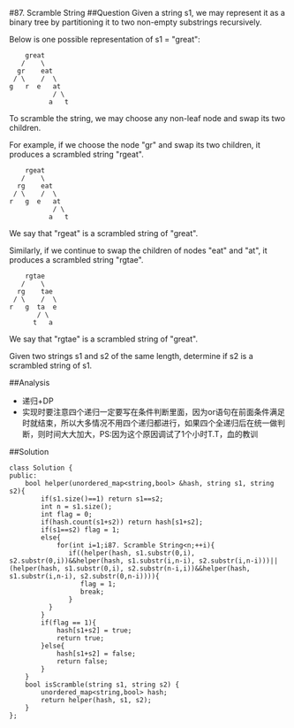 #87. Scramble String
##Question
Given a string s1, we may represent it as a binary tree by partitioning it to two non-empty substrings recursively.

Below is one possible representation of s1 = "great":
```
    great
   /    \
  gr    eat
 / \    /  \
g   r  e   at
           / \
          a   t
```
To scramble the string, we may choose any non-leaf node and swap its two children.

For example, if we choose the node "gr" and swap its two children, it produces a scrambled string "rgeat".

```
    rgeat
   /    \
  rg    eat
 / \    /  \
r   g  e   at
           / \
          a   t
```
We say that "rgeat" is a scrambled string of "great".

Similarly, if we continue to swap the children of nodes "eat" and "at", it produces a scrambled string "rgtae".
```
    rgtae
   /    \
  rg    tae
 / \    /  \
r   g  ta  e
       / \
      t   a
```
We say that "rgtae" is a scrambled string of "great".

Given two strings s1 and s2 of the same length, determine if s2 is a scrambled string of s1.

##Analysis
* 递归+DP
* 实现时要注意四个递归一定要写在条件判断里面，因为or语句在前面条件满足时就结束，所以大多情况不用四个递归都进行，如果四个全递归后在统一做判断，则时间大大加大，PS:因为这个原因调试了1个小时T.T，血的教训

##Solution
```
class Solution {
public:
    bool helper(unordered_map<string,bool> &hash, string s1, string s2){
        if(s1.size()==1) return s1==s2;
        int n = s1.size();
        int flag = 0;
        if(hash.count(s1+s2)) return hash[s1+s2];
        if(s1==s2) flag = 1;
        else{
            for(int i=1;i87. Scramble String<n;++i){
               if((helper(hash, s1.substr(0,i), s2.substr(0,i))&&helper(hash, s1.substr(i,n-i), s2.substr(i,n-i)))||(helper(hash, s1.substr(0,i), s2.substr(n-i,i))&&helper(hash, s1.substr(i,n-i), s2.substr(0,n-i)))){
                  flag = 1;
                  break;
               }
          }
        }
        if(flag == 1){
            hash[s1+s2] = true;
            return true;
        }else{
            hash[s1+s2] = false;
            return false;
        }
    }
    bool isScramble(string s1, string s2) {
        unordered_map<string,bool> hash;
        return helper(hash, s1, s2);
    }
};
```